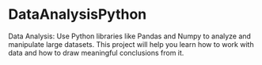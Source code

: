 # DataAnalysisPython

Data Analysis: Use Python libraries like Pandas and Numpy to analyze and manipulate large datasets. This project will help you learn how to work with data and how to draw meaningful conclusions from it.
